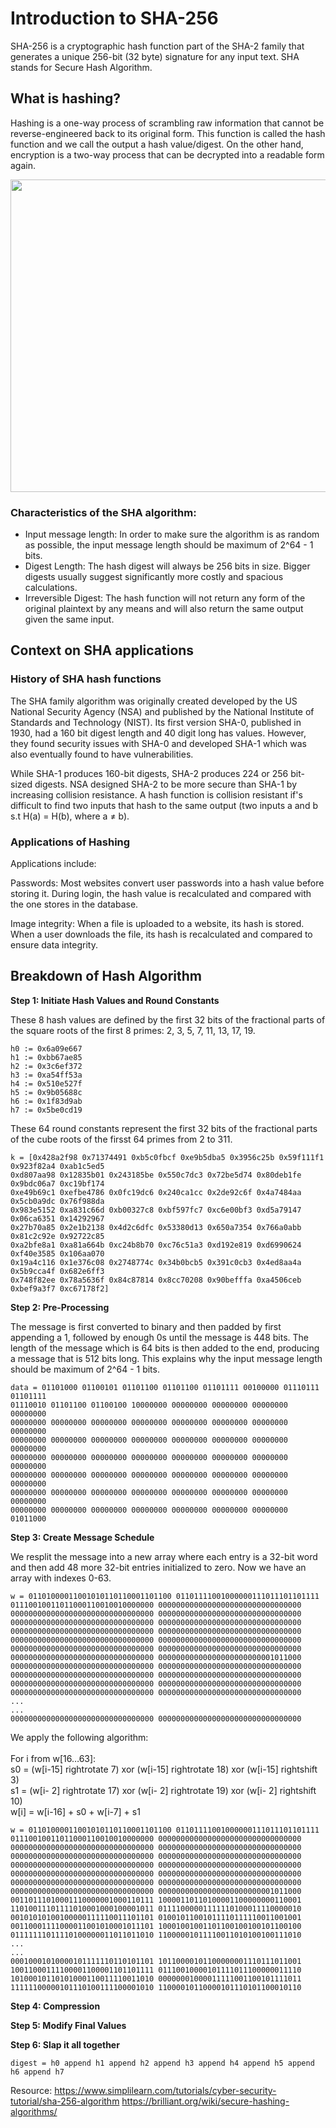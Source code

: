 # Introduction to SHA-256

SHA-256 is a cryptographic hash function part of the SHA-2 family that generates a unique 256-bit (32 byte) signature for any input text. SHA stands for Secure Hash Algorithm.

## What is hashing?

Hashing is a one-way process of scrambling raw information that cannot be reverse-engineered back to its original form. This function is called the hash function and we call the output a hash value/digest. On the other hand, encryption is a two-way process that can be decrypted into a readable form again.

<img src="https://www.simplilearn.com/ice9/free_resources_article_thumb/hashing1.PNG" width="780" height="500" />

### Characteristics of the SHA algorithm:

* Input message length: In order to make sure the algorithm is as random as possible, the input message length should be maximum of 2^64 - 1 bits.
* Digest Length: The hash digest will always be 256 bits in size. Bigger digests usually suggest significantly more costly and spacious calculations.
* Irreversible Digest: The hash function will not return any form of the original plaintext by any means and will also return the same output given the same input.

## Context on SHA applications

### History of SHA hash functions

The SHA family algorithm was originally created developed by the US National Security Agency (NSA) and published by the National Institute of Standards and Technology (NIST). Its first version SHA-0, published in 1930, had a 160 bit digest length and 40 digit long has values. However, they found security issues with SHA-0 and developed SHA-1 which was also eventually found to have vulnerabilities.

While SHA-1 produces 160-bit digests, SHA-2 produces 224 or 256 bit-sized digests. NSA designed SHA-2 to be more secure than SHA-1 by increasing collision resistance. A hash function is collision resistant if's difficult to find two inputs that hash to the same output (two inputs a and b s.t H(a) = H(b), where a ≠ b). 

<!-- Yusuf, can u check this is correct?  -->

### Applications of Hashing

Applications include: 

Passwords: Most websites convert user passwords into a hash value before storing it. During login, the hash value is recalculated and compared with the one stores in the database. 

Image integrity: When a file is uploaded to a website, its hash is stored. When a user downloads the file, its hash is recalculated and compared to ensure data integrity.


## Breakdown of Hash Algorithm
**Step 1: Initiate Hash Values and Round Constants**

These 8 hash values are defined by the first 32 bits of the fractional parts of the square roots of the first 8 primes: 2, 3, 5, 7, 11, 13, 17, 19.

```
h0 := 0x6a09e667 
h1 := 0xbb67ae85
h2 := 0x3c6ef372
h3 := 0xa54ff53a
h4 := 0x510e527f
h5 := 0x9b05688c
h6 := 0x1f83d9ab
h7 := 0x5be0cd19
```

These 64 round constants represent the first 32 bits of the fractional parts of the cube roots of the firsst 64 primes from 2 to 311.


```
k = [0x428a2f98 0x71374491 0xb5c0fbcf 0xe9b5dba5 0x3956c25b 0x59f111f1 0x923f82a4 0xab1c5ed5
0xd807aa98 0x12835b01 0x243185be 0x550c7dc3 0x72be5d74 0x80deb1fe 0x9bdc06a7 0xc19bf174
0xe49b69c1 0xefbe4786 0x0fc19dc6 0x240ca1cc 0x2de92c6f 0x4a7484aa 0x5cb0a9dc 0x76f988da
0x983e5152 0xa831c66d 0xb00327c8 0xbf597fc7 0xc6e00bf3 0xd5a79147 0x06ca6351 0x14292967
0x27b70a85 0x2e1b2138 0x4d2c6dfc 0x53380d13 0x650a7354 0x766a0abb 0x81c2c92e 0x92722c85
0xa2bfe8a1 0xa81a664b 0xc24b8b70 0xc76c51a3 0xd192e819 0xd6990624 0xf40e3585 0x106aa070
0x19a4c116 0x1e376c08 0x2748774c 0x34b0bcb5 0x391c0cb3 0x4ed8aa4a 0x5b9cca4f 0x682e6ff3
0x748f82ee 0x78a5636f 0x84c87814 0x8cc70208 0x90befffa 0xa4506ceb 0xbef9a3f7 0xc67178f2]
```

**Step 2: Pre-Processing**

The message is first converted to binary and then padded by first appending a 1, followed by enough 0s until the message is 448 bits. The length of the message which is 64 bits is then added to the end, producing a message that is 512 bits long. This explains why the input message length should be maximum of 2^64 - 1 bits.

```
data = 01101000 01100101 01101100 01101100 01101111 00100000 01110111 01101111
01110010 01101100 01100100 10000000 00000000 00000000 00000000 00000000
00000000 00000000 00000000 00000000 00000000 00000000 00000000 00000000
00000000 00000000 00000000 00000000 00000000 00000000 00000000 00000000
00000000 00000000 00000000 00000000 00000000 00000000 00000000 00000000
00000000 00000000 00000000 00000000 00000000 00000000 00000000 00000000
00000000 00000000 00000000 00000000 00000000 00000000 00000000 00000000
00000000 00000000 00000000 00000000 00000000 00000000 00000000 01011000
```

**Step 3: Create Message Schedule**

We resplit the message into a new array where each entry is a 32-bit word and then add 48 more 32-bit entries initialized to zero. Now we have an array with indexes 0-63.

``` 
w = 01101000011001010110110001101100 01101111001000000111011101101111 
01110010011011000110010010000000 00000000000000000000000000000000 
00000000000000000000000000000000 00000000000000000000000000000000 
00000000000000000000000000000000 00000000000000000000000000000000 
00000000000000000000000000000000 00000000000000000000000000000000 
00000000000000000000000000000000 00000000000000000000000000000000 
00000000000000000000000000000000 00000000000000000000000000000000 
00000000000000000000000000000000 00000000000000000000000001011000 
00000000000000000000000000000000 00000000000000000000000000000000 
00000000000000000000000000000000 00000000000000000000000000000000
00000000000000000000000000000000 00000000000000000000000000000000 
00000000000000000000000000000000 00000000000000000000000000000000 
... 
... 
00000000000000000000000000000000 00000000000000000000000000000000
```

We apply the following algorithm: <br><br>
For i from w[16…63]: <br>
    s0 = (w[i-15] rightrotate 7) xor (w[i-15] rightrotate 18) xor (w[i-15] rightshift 3) <br>
    s1 = (w[i- 2] rightrotate 17) xor (w[i- 2] rightrotate 19) xor (w[i- 2] rightshift 10) <br>
    w[i] = w[i-16] + s0 + w[i-7] + s1

``` 
w = 01101000011001010110110001101100 01101111001000000111011101101111 
01110010011011000110010010000000 00000000000000000000000000000000 
00000000000000000000000000000000 00000000000000000000000000000000 
00000000000000000000000000000000 00000000000000000000000000000000 
00000000000000000000000000000000 00000000000000000000000000000000 
00000000000000000000000000000000 00000000000000000000000000000000
00000000000000000000000000000000 00000000000000000000000000000000
00000000000000000000000000000000 00000000000000000000000001011000
00110111010001110000001000110111 10000110110100001100000000110001
11010011101111010001000100001011 01111000001111110100011110000010
00101010100100000111110011101101 01001011001011110111110011001001
00110001111000011001010001011101 10001001001101100100100101100100
01111111011110100000011011011010 11000001011110011010100100111010
... 
... 
00010001010000101111110110101101 10110000101100000001110111011001 
10011000111100001100001101101111 01110010000101111011100000011110
10100010110101000110011110011010 00000001000011111001100101111011
11111100000101110100111100001010 11000010110000101110101100010110
```

**Step 4: Compression**

**Step 5: Modify Final Values**

**Step 6: Slap it all together**

```
digest = h0 append h1 append h2 append h3 append h4 append h5 append h6 append h7
```

Resource: https://www.simplilearn.com/tutorials/cyber-security-tutorial/sha-256-algorithm
https://brilliant.org/wiki/secure-hashing-algorithms/